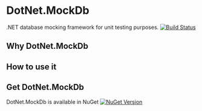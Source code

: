 # DotNet.MockDb
.NET database mocking framework for unit testing purposes. [![Build Status](https://travis-ci.org/mediatechsolutions/DotNet.MockDb.svg?branch=master)](https://travis-ci.org/mediatechsolutions/DotNet.MockDb)

## Why DotNet.MockDb


## How to use it


## Get DotNet.MockDb
DotNet.MockDb is available in NuGet [![NuGet Version](https://img.shields.io/nuget/v/DotNet.MockDb.svg?style=flat)](https://www.nuget.org/packages/DotNet.MockDb)